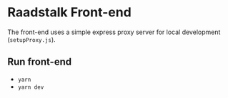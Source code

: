 # Raadstalk Front-end

The front-end uses a simple express proxy server for local development (`setupProxy.js`).

## Run front-end

- `yarn`
- `yarn dev`
